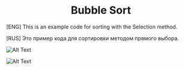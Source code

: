 <center><h1>Bubble Sort</center> 

[ENG] This is an example code for sorting with the Selection method.

[RUS] Это пример кода для сортировки методом прямого выбора.

<!--Gif-->
![Alt Text](https://media.giphy.com/media/iI0VfhU0qdZ5Nboh42/giphy.gif)

![Alt Text](https://ibb.co/rbzDF9V.gif)
